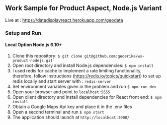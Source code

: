 Work Sample for Product Aspect, Node.js Variant
---

Live at : https://datadisplayreact.herokuapp.com/geodata

### Setup and Run

#### Local Option Node.js 6.10+

1. Clone this repository: `$ git clone git@github.com:geoerika/ws-product-nodejs.git`
2. Open root directory and install Node.js dependencies: `$ npm install`
3. I used redis for cache to implement a rate limiting functionality, therefore, follow instructions (https://redis.io/topics/quickstart) to set up redis locally and start server with : `redis-server`
3. Set environment variables given in the problem and run `$ npm run dev`
4. Open your browser and point to `localhost:5555`
5. Open client directory and install dependencies for React front end: `$ npm install`
6. Obtain a Google Maps Api key and place it in the .env files
7. Open a second terminal and run `$ npm start`
8. The application should launch at `http://localhost:3000/`
